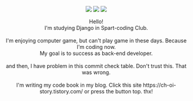 <div align=center> 
  <p>
  <a href="https://ch-oi-story.tistory.com/" target="_blank"><img src="https://img.shields.io/badge/Blog-DD0B78?style=flat-square&logo=GitHub%20Sponsors&logoColor=white"/></a>
  <a href="mailto:theyuri1337@naver.com" target="_blank"><img src="https://img.shields.io/badge/theyuri1337@naver.com-EA4335?style=flat-square&logo=Gmail&logoColor=white"/></a>
  <a href="링크드인" target="_blank"><img src="https://img.shields.io/badge/godChoi96-0A66C2?style=flat-square&logo=Linkedin&logoColor=white"/></a>
  
</p>
<p>
  Hello! <br/>
  I'm studying Django in Spart-coding Club.<br/><br/>
  I'm enjoying computer game, but can't play game in these days. Because I'm coding now.<br/>
  My goal is to success as back-end developer.<br/><br/>
  and then, I have problem in this commit check table. Don't trust this. That was wrong.<br></br>
  I'm writing my code book in my blog. Click this site https://ch-oi-story.tistory.com/ or press the button top. thx!<br></br>
</p>
